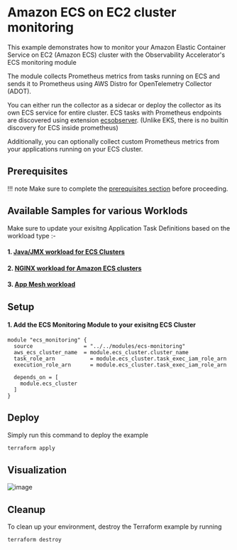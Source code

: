 # Amazon ECS on EC2 cluster monitoring

This example demonstrates how to monitor your Amazon Elastic Container Service on EC2
(Amazon ECS) cluster with the Observability Accelerator's ECS monitoring module

The module collects Prometheus metrics from tasks running on ECS and sends it to Prometheus using AWS Distro for OpenTelemetry Collector (ADOT).

You can either run the collector as a sidecar or deploy the collector as its own ECS service for entire cluster.
ECS tasks with Prometheus endpoints are discovered using extension
[ecsobserver](https://github.com/open-telemetry/opentelemetry-collector-contrib/blob/main/extension/observer/ecsobserver/README.md).
(Unlike EKS, there is no builtin discovery for ECS inside prometheus)

Additionally, you can optionally collect custom Prometheus metrics from your applications running
on your ECS cluster.

## Prerequisites

!!! note
    Make sure to complete the [prerequisites section](https://aws-observability.github.io/terraform-aws-observability-accelerator/concepts/#prerequisites) before proceeding.

## Available Samples for various Worklods
Make sure to update your exisitng Application Task Definitions based on the workload type :-

#### 1. [Java/JMX workload for ECS Clusters](https://docs.aws.amazon.com/AmazonCloudWatch/latest/monitoring/ContainerInsights-Prometheus-Sample-Workloads-ECS-javajmx.html)
#### 2. [NGINX workload for Amazon ECS clusters](https://docs.aws.amazon.com/AmazonCloudWatch/latest/monitoring/ContainerInsights-Prometheus-Setup-nginx-ecs.html)
#### 3. [App Mesh workload](https://docs.aws.amazon.com/AmazonCloudWatch/latest/monitoring/ContainerInsights-Prometheus-Sample-Workloads-ECS-appmesh.html)

## Setup

#### 1. Add the ECS Monitoring Module to your exisitng ECS Cluster

```
module "ecs_monitoring" {
  source                = "../../modules/ecs-monitoring"
  aws_ecs_cluster_name  = module.ecs_cluster.cluster_name
  task_role_arn           = module.ecs_cluster.task_exec_iam_role_arn
  execution_role_arn      = module.ecs_cluster.task_exec_iam_role_arn

  depends_on = [
    module.ecs_cluster
  ]
}
```

## Deploy

Simply run this command to deploy the example

```bash
terraform apply
```

## Visualization
![image](https://github.com/ruchimo/terraform-aws-observability-accelerator/assets/106240341/006c387e-92e8-45c8-ae2e-825900990741)


## Cleanup

To clean up your environment, destroy the Terraform example by running

```sh
terraform destroy
```
